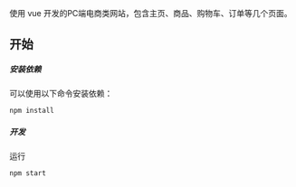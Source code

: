 





使用 vue 开发的PC端电商类网站，包含主页、商品、购物车、订单等几个页面。

## 开始

##### 安装依赖

可以使用以下命令安装依赖：

```
npm install
```

##### 开发

运行

```
npm start
```


```




